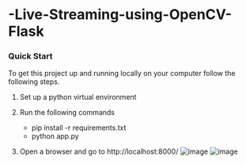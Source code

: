 # -Live-Streaming-using-OpenCV-Flask
### Quick Start
To get this project up and running locally on your computer follow the following steps.
1. Set up a python virtual environment
2. Run the following commands
    * pip install -r requirements.txt
    * python app.py
   
  

   
3. Open a browser and go to http://localhost:8000/
![image](https://user-images.githubusercontent.com/96526237/167829361-b90e2ddc-039a-4a07-a030-117be6fbd570.png)
![image](https://user-images.githubusercontent.com/96526237/167829882-fabce156-f657-45af-8e95-a7e6c9df25bf.png)

